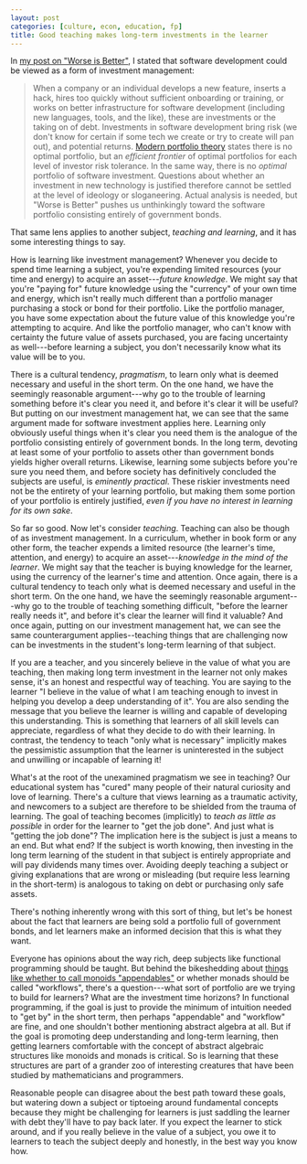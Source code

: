 ```yaml
---
layout: post
categories: [culture, econ, education, fp]
title: Good teaching makes long-term investments in the learner
---
```


In [my post on "Worse is Better"](/2014-10-13/worseisworse), I stated that software development could be viewed as a form of investment management:

> When a company or an individual develops a new feature, inserts a hack, hires too quickly without sufficient onboarding or training, or works on better infrastructure for software development (including new languages, tools, and the like), these are investments or the taking on of debt. Investments in software development bring risk (we don't know for certain if some tech we create or try to create will pan out), and potential returns. [Modern portfolio theory](http://en.wikipedia.org/wiki/Modern_portfolio_theory) states there is no optimal portfolio, but an _efficient frontier_ of optimal portfolios for each level of investor risk tolerance. In the same way, there is no *optimal* portfolio of software investment. Questions about whether an investment in new technology is justified therefore cannot be settled at the level of ideology or sloganeering. Actual analysis is needed, but "Worse is Better" pushes us unthinkingly toward the software portfolio consisting entirely of government bonds.

That same lens applies to another subject, _teaching and learning_, and it has some interesting things to say.

How is learning like investment management? Whenever you decide to spend time learning a subject, you're expending limited resources (your time and energy) to acquire an asset---_future knowledge_. We might say that you're "paying for" future knowledge using the "currency" of your own time and energy, which isn't really much different than a portfolio manager purchasing a stock or bond for their portfolio. Like the portfolio manager, you have some expectation about the future value of this knowledge you're attempting to acquire. And like the portfolio manager, who can't know with certainty the future value of assets purchased, you are facing uncertainty as well---before learning a subject, you don't necessarily know what its value will be to you.

There is a cultural tendency, _pragmatism_, to learn only what is deemed necessary and useful in the short term. On the one hand, we have the seemingly reasonable argument---why go to the trouble of learning something before it's clear you need it, and before it's clear it will be useful? But putting on our investment management hat, we can see that the same argument made for software investment applies here. Learning only obviously useful things when it's clear you need them is the analogue of the portfolio consisting entirely of government bonds. In the long term, devoting at least some of your portfolio to assets other than government bonds yields higher overall returns. Likewise, learning some subjects before you're sure you need them, and before society has definitively concluded the subjects are useful, is _eminently practical_. These riskier investments need not be the entirety of your learning portfolio, but making them some portion of your portfolio is entirely justified, _even if you have no interest in learning for its own sake_.

So far so good. Now let's consider _teaching_. Teaching can also be though of as investment management. In a curriculum, whether in book form or any other form, the teacher expends a limited resource (the learner's time, attention, and energy) to acquire an asset---_knowledge in the mind of the learner_. We might say that the teacher is buying knowledge for the learner, using the currency of the learner's time and attention. Once again, there is a cultural tendency to teach only what is deemed necessary and useful in the short term. On the one hand, we have the seemingly reasonable argument---why go to the trouble of teaching something difficult, "before the learner really needs it", and before it's clear the learner will find it valuable? And once again, putting on our investment management hat, we can see the same counterargument applies--teaching things that are challenging now can be investments in the student's long-term learning of that subject.

If you are a teacher, and you sincerely believe in the value of what you are teaching, then making long term investment in the learner not only makes sense, it's an honest and respectful way of teaching. You are saying to the learner "I believe in the value of what I am teaching enough to invest in helping you develop a deep understanding of it". You are also sending the message that you believe the learner is willing and capable of developing this understanding. This is something that learners of all skill levels can appreciate, regardless of what they decide to do with their learning. In contrast, the tendency to teach "only what is necessary" implicitly makes the pessimistic assumption that the learner is uninterested in the subject and unwilling or incapable of learning it!

What's at the root of the unexamined pragmatism we see in teaching? Our educational system has "cured" many people of their natural curiosity and love of learning. There's a culture that views learning as a traumatic activity, and newcomers to a subject are therefore to be shielded from the trauma of learning. The goal of teaching becomes (implicitly) to _teach as little as possible_ in order for the learner to "get the job done". And just what is "getting the job done"? The implication here is the subject is just a means to an end. But what end? If the subject is worth knowing, then investing in the long term learning of the student in that subject is entirely appropriate and will pay dividends many times over. Avoiding deeply teaching a subject or giving explanations that are wrong or misleading (but require less learning in the short-term) is analogous to taking on debt or purchasing only safe assets. 

There's nothing inherently wrong with this sort of thing, but let's be honest about the fact that learners are being sold a portfolio full of government bonds, and let learners make an informed decision that this is what they want.

Everyone has opinions about the way rich, deep subjects like functional programming should be taught. But behind the bikeshedding about [things like whether to call monoids "appendables"](http://www.haskell.org/pipermail/haskell-cafe/2009-January/053539.html) or whether monads should be called "workflows", there's a question---what sort of portfolio are we trying to build for learners? What are the investment time horizons? In functional programming, if the goal is just to provide the minimum of intuition needed to "get by" in the short term, then perhaps "appendable" and "workflow" are fine, and one shouldn't bother mentioning abstract algebra at all. But if the goal is promoting deep understanding and long-term learning, then getting learners comfortable with the concept of abstract algebraic structures like monoids and monads is critical. So is learning that these structures are part of a grander zoo of interesting creatures that have been studied by mathematicians and programmers.

Reasonable people can disagree about the best path toward these goals, but watering down a subject or tiptoeing around fundamental concepts because they might be challenging for learners is just saddling the learner with debt they'll have to pay back later. If you expect the learner to stick around, and if you really believe in the value of a subject, you owe it to learners to teach the subject deeply and honestly, in the best way you know how.
